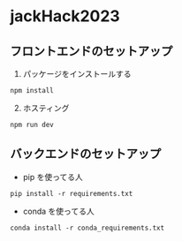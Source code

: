 # jackHack2023

## フロントエンドのセットアップ

1. パッケージをインストールする

```
npm install
```

2. ホスティング

```
npm run dev
```

## バックエンドのセットアップ

- pip を使ってる人

```
pip install -r requirements.txt
```

- conda を使ってる人

```
conda install -r conda_requirements.txt
```
